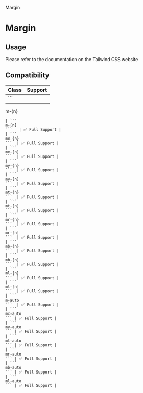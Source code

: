 Margin

# Margin

## Usage

Please refer to the documentation on the Tailwind CSS website

## Compatibility

| Class           | Support        |
| --------------- | -------------- |
| ```
m-{n}
```   | ✅ Full Support |
| ```
m-[n]
```   | ✅ Full Support |
| ```
mx-{n}
```  | ✅ Full Support |
| ```
mx-[n]
```  | ✅ Full Support |
| ```
my-{n}
```  | ✅ Full Support |
| ```
my-[n]
```  | ✅ Full Support |
| ```
mt-{n}
```  | ✅ Full Support |
| ```
mt-[n]
```  | ✅ Full Support |
| ```
mr-{n}
```  | ✅ Full Support |
| ```
mr-[n]
```  | ✅ Full Support |
| ```
mb-{n}
```  | ✅ Full Support |
| ```
mb-[n]
```  | ✅ Full Support |
| ```
ml-{n}
```  | ✅ Full Support |
| ```
ml-[n]
```  | ✅ Full Support |
| ```
m-auto
```  | ✅ Full Support |
| ```
mx-auto
``` | ✅ Full Support |
| ```
my-auto
``` | ✅ Full Support |
| ```
mt-auto
``` | ✅ Full Support |
| ```
mr-auto
``` | ✅ Full Support |
| ```
mb-auto
``` | ✅ Full Support |
| ```
ml-auto
``` | ✅ Full Support |
